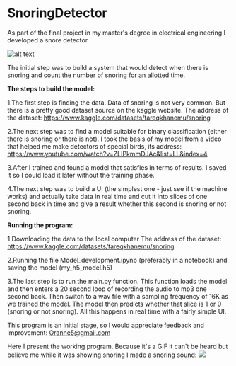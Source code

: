 # SnoringDetector
As part of the final project in my master's degree in electrical engineering I developed a snore detector.

![alt text](https://www.raleighcapitolent.com/wp-content/uploads/2021/09/how-to-stop-snoring.jpg)

The initial step was to build a system that would detect when there is snoring and count the number of snoring for an allotted time.

<strong>The steps to build the model:</strong>

1.The first step is finding the data. Data of snoring is not very common. But there is a pretty good dataset source on the kaggle website.
The address of the dataset: https://www.kaggle.com/datasets/tareqkhanemu/snoring

2.The next step was to find a model suitable for binary classification (either there is snoring or there is not). I took the basis of my model from a video that helped me make detectors of special birds, its address: https://www.youtube.com/watch?v=ZLIPkmmDJAc&list=LL&index=4

3.After I trained and found a model that satisfies in terms of results. I saved it so I could load it later without the training phase. 

4.The next step was to build a UI (the simplest one - just see if the machine works) and actually take data in real time and cut it into slices of one second back in time and give a result whether this second is snoring or not snoring.


<strong>Running the program:</strong>

1.Downloading the data to the local computer
The address of the dataset: https://www.kaggle.com/datasets/tareqkhanemu/snoring

2.Running the file Model_development.ipynb (preferably in a notebook) and saving the model (my_h5_model.h5)

3.The last step is to run the main.py function. This function loads the model and then enters a 20 second loop of recording the audio to mp3 one second back. Then switch to a wav file with a sampling frequency of 16K as we trained the model.
The model then predicts whether that slice is 1 or 0 (snoring or not snoring). All this happens in real time with a fairly simple UI.


This program is an initial stage, so I would appreciate feedback and improvement: Oranne5@gmail.com

Here I present the working program. Because it's a GIF it can't be heard but believe me while it was showing snoring I made a snoring sound:
![](https://github.com/orannahum/SnoringDetector/blob/main/snoring%20detection.gif?raw=true)

